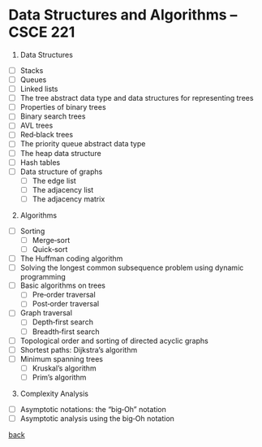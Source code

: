 # Data Structures and Algorithms – CSCE 221

1. Data Structures

- [ ] Stacks
- [ ] Queues
- [ ] Linked lists
- [ ] The tree abstract data type and data structures for representing trees
- [ ] Properties of binary trees
- [ ] Binary search trees
- [ ] AVL trees
- [ ] Red‐black trees
- [ ] The priority queue abstract data type
- [ ] The heap data structure
- [ ] Hash tables
- [ ] Data structure of graphs
  - [ ] The edge list
  - [ ] The adjacency list
  - [ ] The adjacency matrix

2. Algorithms

- [ ] Sorting
  - [ ] Merge‐sort
  - [ ] Quick‐sort
- [ ] The Huffman coding algorithm
- [ ] Solving the longest common subsequence problem using dynamic programming
- [ ] Basic algorithms on trees
  - [ ] Pre‐order traversal
  - [ ] Post‐order traversal
- [ ] Graph traversal
  - [ ] Depth‐first search
  - [ ] Breadth‐first search
- [ ] Topological order and sorting of directed acyclic graphs
- [ ] Shortest paths: Dijkstra’s algorithm
- [ ] Minimum spanning trees
  - [ ] Kruskal’s algorithm
  - [ ] Prim’s algorithm

3. Complexity Analysis

- [ ] Asymptotic notations: the “big‐Oh” notation
- [ ] Asymptotic analysis using the big‐Oh notation

[back](../FollowUp.md)
